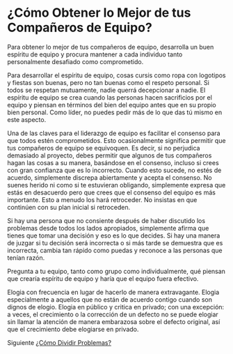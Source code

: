 # ¿Cómo Obtener lo Mejor de tus Compañeros de Equipo?
[//]: # (Version:1.0.1)
Para obtener lo mejor de tus compañeros de equipo, desarrolla un buen espíritu de equipo y procura mantener a cada individuo tanto personalmente desafiado como comprometido.

Para desarrollar el espíritu de equipo, cosas cursis como ropa con logotipos y fiestas son buenas, pero no tan buenas como el respeto personal. Si todos se respetan mutuamente, nadie querrá decepcionar a nadie. El espíritu de equipo se crea cuando las personas hacen sacrificios por el equipo y piensan en términos del bien del equipo antes que en su propio bien personal. Como líder, no puedes pedir más de lo que das tú mismo en este aspecto.

Una de las claves para el liderazgo de equipo es facilitar el consenso para que todos estén comprometidos. Esto ocasionalmente significa permitir que tus compañeros de equipo se equivoquen. Es decir, si no perjudica demasiado al proyecto, debes permitir que algunos de tus compañeros hagan las cosas a su manera, basándose en el consenso, incluso si crees con gran confianza que es lo incorrecto. Cuando esto sucede, no estés de acuerdo, simplemente discrepa abiertamente y acepta el consenso. No suenes herido ni como si te estuvieran obligando, simplemente expresa que estás en desacuerdo pero que crees que el consenso del equipo es más importante. Esto a menudo los hará retroceder. No insistas en que continúen con su plan inicial si retroceden.

Si hay una persona que no consiente después de haber discutido los problemas desde todos los lados apropiados, simplemente afirma que tienes que tomar una decisión y eso es lo que decides. Si hay una manera de juzgar si tu decisión será incorrecta o si más tarde se demuestra que es incorrecta, cambia tan rápido como puedas y reconoce a las personas que tenían razón.

Pregunta a tu equipo, tanto como grupo como individualmente, qué piensan que crearía espíritu de equipo y haría que el equipo fuera efectivo.

Elogia con frecuencia en lugar de hacerlo de manera extravagante. Elogia especialmente a aquellos que no están de acuerdo contigo cuando son dignos de elogio. Elogia en público y critica en privado; con una excepción: a veces, el crecimiento o la corrección de un defecto no se puede elogiar sin llamar la atención de manera embarazosa sobre el defecto original, así que el crecimiento debe elogiarse en privado.

Siguiente [¿Cómo Dividir Problemas?](04-How-to-Divide-Problems-Up.md)